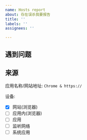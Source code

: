 ```yaml
---
name: Hosts report
about: 存在误杀我要报告
title: ''
labels: ''
assignees: ''

---
```


## 遇到问题



## 来源

应用名称/网站地址: `Chrome & https:// `

设备: 

- [x] 网站(浏览器)
- [ ] 应用内(浏览器)
- [ ] 应用
- [ ] 监听网络
- [ ] 系统应用
